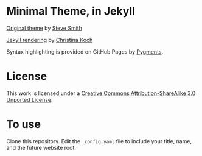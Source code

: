 # Minimal Theme, in Jekyll

[Original theme](http://orderedlist.github.com/minimal/) by [Steve Smith](http://github.com/orderedlist)

[Jekyll rendering](http://christinalk.github.io/minimal-jekyll) by [Christina Koch](http://github.com/christinaLK)

Syntax highlighting is provided on GitHub Pages by [Pygments](http://pygments.org).

# License

This work is licensed under a [Creative Commons Attribution-ShareAlike 3.0 Unported License](http://creativecommons.org/licenses/by-sa/3.0/).


# To use

Clone this repository.  Edit the `_config.yaml` file to include your title, name, 
and the future website root.  

